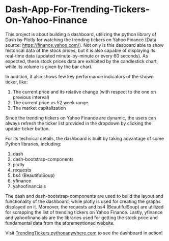 # Dash-App-For-Trending-Tickers-On-Yahoo-Finance

This project is about building a dashboard, utilizing the python library of Dash by Plotly for watching the trending tickers on Yahoo Finance (Data source: https://finance.yahoo.com/).
Not only is this dasboard able to show historical data of the stock prices, but it is also capable of displaying its real-time data (updated minute-by-minute or every 60 seconds). 
As expected, these stock prices data are exhibited by the candlestick chart, while its volume is given by the bar chart. 

In addition, it also shows few key performance indicators of the shown ticker, like:
1. The current price and its relative change (with respect to the one on previous interval)
2. The current price vs 52 week range
3. The market capitalization

Since the trending tickers on Yahoo Finance are dynamic, the users can always refresh the ticker list provided in the dropdown by clicking the update-ticker button.

For its technical details, the dashboard is built by taking advantage of some Python libraries, including:
1. dash
2. dash-bootstrap-components
3. plotly
4. requests
5. bs4 (BeautifulSoup)
6. yfinance
7. yahoofinancials

The dash and dash-bootstrap-components are used to build the layout and functionality of the dashboard, while plotly is used for creating the graphs displayed on it. 
Moreover, the requests and bs4 (BeautifulSoup) are utilized for scrapping the list of trending tickers on Yahoo Finance. 
Lastly, yfinance and yahoofinancials are the libraries used for getting the stock price and fundamental data from the aforementioned website.

Visit [TrendingTickers.pythonanywhere.com](http://trendingtickers.pythonanywhere.com/) to see the dashboard in action!
